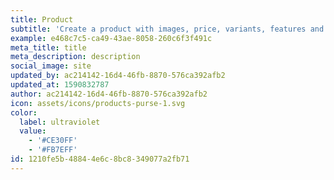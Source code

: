 ```yaml
---
title: Product
subtitle: 'Create a product with images, price, variants, features and details.'
example: e468c7c5-ca49-43ae-8058-260c6f3f491c
meta_title: title
meta_description: description
social_image: site
updated_by: ac214142-16d4-46fb-8870-576ca392afb2
updated_at: 1590832787
author: ac214142-16d4-46fb-8870-576ca392afb2
icon: assets/icons/products-purse-1.svg
color:
  label: ultraviolet
  value:
    - '#CE30FF'
    - '#FB7EFF'
id: 1210fe5b-4884-4e6c-8bc8-349077a2fb71
---
```

